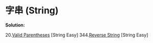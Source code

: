 # 字串 (String)

**Solution:**

20.[Valid Parentheses](/String/20-Valid-Parentheses.md) [String Easy]
344.[Reverse String](/String/344-Reverse-String.md) [String Easy]

